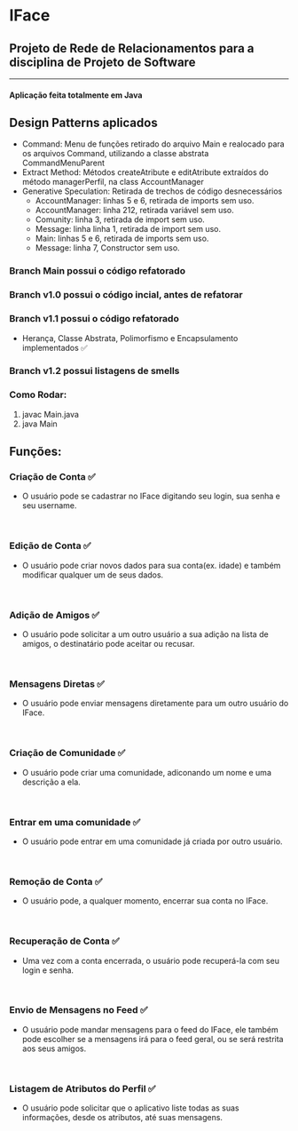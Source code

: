# IFace
## Projeto de Rede de Relacionamentos para a disciplina de Projeto de Software
------------------------------------------------------------------------------
#### Aplicação feita totalmente em Java

## Design Patterns aplicados
- Command: Menu de funções retirado do arquivo Main e realocado para os arquivos Command, utilizando a classe abstrata CommandMenuParent
- Extract Method: Métodos createAtribute e editAtribute extraídos do método managerPerfil, na class AccountManager
- Generative Speculation: Retirada de trechos de código desnecessários
  - AccountManager: linhas 5 e 6, retirada de imports sem uso.
  - AccountManager: linha 212, retirada variável sem uso.
  - Comunity: linha 3, retirada de import sem uso.
  - Message: linha linha 1, retirada de import sem uso.
  - Main: linhas 5 e 6, retirada de imports sem uso.
  - Message: linha 7, Constructor sem uso.


### Branch Main possui o código refatorado

### Branch v1.0 possui o código incial, antes de refatorar
### Branch v1.1 possui o código refatorado
- Herança, Classe Abstrata, Polimorfismo e Encapsulamento implementados :white_check_mark:
### Branch v1.2 possui listagens de smells


### Como Rodar:
1. javac Main.java
2. java Main
## Funções:

### Criação de Conta :white_check_mark:
- O usuário pode se cadastrar no IFace digitando seu login, sua senha e seu username.
<br/>

### Edição de Conta :white_check_mark:
- O usuário pode criar novos dados para sua conta(ex. idade) e também modificar qualquer um de seus dados.
<br/>

### Adição de Amigos :white_check_mark:
- O usuário pode solicitar a um outro usuário a sua adição na lista de amigos, o destinatário pode aceitar ou recusar.
<br/>

### Mensagens Diretas :white_check_mark:
- O usuário pode enviar mensagens diretamente para um outro usuário do IFace.
<br/>

### Criação de Comunidade :white_check_mark:
- O usuário pode criar uma comunidade, adiconando um nome e uma descrição a ela.
<br/>

### Entrar em uma comunidade :white_check_mark:
- O usuário pode entrar em uma comunidade já criada por outro usuário.
<br/>

### Remoção de Conta :white_check_mark:
- O usuário pode, a qualquer momento, encerrar sua conta no IFace.
<br/>

### Recuperação de Conta :white_check_mark:
- Uma vez com a conta encerrada, o usuário pode recuperá-la com seu login e senha.
<br/>

### Envio de Mensagens no Feed :white_check_mark:
- O usuário pode mandar mensagens para o feed do IFace, ele também pode escolher se a mensagens irá para o feed geral, ou se será restrita aos seus amigos.
<br/>

### Listagem de Atributos do Perfil :white_check_mark:
- O usuário pode solicitar que o aplicativo liste todas as suas informações, desde os atributos, até suas mensagens.
<br/>
